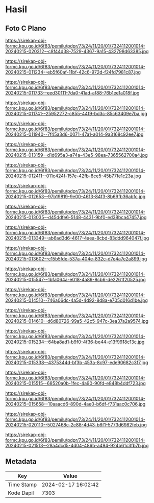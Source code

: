 # Hasil

## Foto C Plano

https://sirekap-obj-formc.kpu.go.id/6f83/pemilu/pdpr/73/24/11/20/01/7324112001014-20240215-020312--c8f44d38-7529-4367-9a15-432798d63385.jpg

https://sirekap-obj-formc.kpu.go.id/6f83/pemilu/pdpr/73/24/11/20/01/7324112001014-20240215-011234--eb5f60af-11bf-42c6-972d-f24fd7981c87.jpg

https://sirekap-obj-formc.kpu.go.id/6f83/pemilu/pdpr/73/24/11/20/01/7324112001014-20240215-011733--eed30111-7da0-41ad-af88-76b1ee1a018f.jpg

https://sirekap-obj-formc.kpu.go.id/6f83/pemilu/pdpr/73/24/11/20/01/7324112001014-20240215-011741--25952272-c855-44f9-bd3c-85c63409e7ba.jpg

https://sirekap-obj-formc.kpu.go.id/6f83/pemilu/pdpr/73/24/11/20/01/7324112001014-20240215-011940--7f45a3d6-0071-47a1-a014-9a3168c92ee7.jpg

https://sirekap-obj-formc.kpu.go.id/6f83/pemilu/pdpr/73/24/11/20/01/7324112001014-20240215-013159--d1d695a3-a74a-43e5-98ea-7365562700a4.jpg

https://sirekap-obj-formc.kpu.go.id/6f83/pemilu/pdpr/73/24/11/20/01/7324112001014-20240215-012411--011c424f-157e-42fb-8ce5-45b77fe1c23a.jpg

https://sirekap-obj-formc.kpu.go.id/6f83/pemilu/pdpr/73/24/11/20/01/7324112001014-20240215-012653--97b19819-9e00-4613-84f3-8b69fb36abfc.jpg

https://sirekap-obj-formc.kpu.go.id/6f83/pemilu/pdpr/73/24/11/20/01/7324112001014-20240215-013035--d45ddfe6-5148-4431-9bf0-ed38bca47457.jpg

https://sirekap-obj-formc.kpu.go.id/6f83/pemilu/pdpr/73/24/11/20/01/7324112001014-20240215-013349--ab6ad3d6-4617-4aea-8cbd-83ddd964047f.jpg

https://sirekap-obj-formc.kpu.go.id/6f83/pemilu/pdpr/73/24/11/20/01/7324112001014-20240215-013602--c15b5fde-537a-404e-832c-d7e4a7e2a899.jpg

https://sirekap-obj-formc.kpu.go.id/6f83/pemilu/pdpr/73/24/11/20/01/7324112001014-20240215-015547--1bfa064a-e018-4a89-8cb6-de2261f20525.jpg

https://sirekap-obj-formc.kpu.go.id/6f83/pemilu/pdpr/73/24/11/20/01/7324112001014-20240215-014510--746a06dc-4a5d-4d92-8d8a-e705d016d1be.jpg

https://sirekap-obj-formc.kpu.go.id/6f83/pemilu/pdpr/73/24/11/20/01/7324112001014-20240215-014610--d6d80726-99a5-42c5-947c-3ea37a2a9574.jpg

https://sirekap-obj-formc.kpu.go.id/6f83/pemilu/pdpr/73/24/11/20/01/7324112001014-20240215-015234--64ba8ad1-b9f0-4f36-be44-e13f9918c13c.jpg

https://sirekap-obj-formc.kpu.go.id/6f83/pemilu/pdpr/73/24/11/20/01/7324112001014-20240215-015338--4375344d-bf3b-453a-8c97-ede90682c3f7.jpg

https://sirekap-obj-formc.kpu.go.id/6f83/pemilu/pdpr/73/24/11/20/01/7324112001014-20240215-015515--68520a0b-1fec-4a90-90fd-e848b4ddf723.jpg

https://sirekap-obj-formc.kpu.go.id/6f83/pemilu/pdpr/73/24/11/20/01/7324112001014-20240215-015658--10aaacd6-890d-4ae0-b6df-f731aac0c706.jpg

https://sirekap-obj-formc.kpu.go.id/6f83/pemilu/pdpr/73/24/11/20/01/7324112001014-20240215-020110--5027468c-2c88-4d43-b6f1-5773d6982feb.jpg

https://sirekap-obj-formc.kpu.go.id/6f83/pemilu/pdpr/73/24/11/20/01/7324112001014-20240215-021513--28a4dcd5-4d04-486b-a494-924b61c3fb7b.jpg


## Metadata

| Key        | Value               |
| ---------- | ------------------- |
| Time Stamp | 2024-02-17 16:02:42 |
| Kode Dapil | 7303                |




